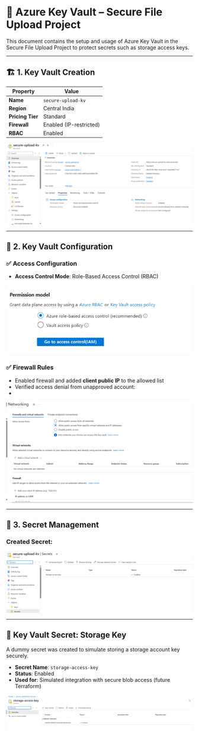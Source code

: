 # 🔐 Azure Key Vault – Secure File Upload Project

This document contains the setup and usage of Azure Key Vault in the Secure File Upload Project to protect secrets such as storage access keys.

---

## 🏗️ 1. Key Vault Creation

| Property         | Value                 |
|------------------|------------------------|
| **Name**         | `secure-upload-kv`     |
| **Region**       | Central India          |
| **Pricing Tier** | Standard               |
| **Firewall**     | Enabled (IP-restricted)|
| **RBAC**         | Enabled                |

![Key Vault Overview](../screenshots/keyvault-overview.png)

---

## 🔐 2. Key Vault Configuration

### ✅ Access Configuration
- **Access Control Mode**: Role-Based Access Control (RBAC)

![Key Vault Config](../screenshots/keyvault-access-config.png)

### ✅ Firewall Rules
- Enabled firewall and added **client public IP** to the allowed list
- Verified access denial from unapproved account:
- 
![Access Denied](../screenshots/keyvault-access-denied.png)

---

## 🔑 3. Secret Management

### Created Secret:

![Access Denied](../screenshots/keyvault-secret.png)

---

## 🔐 Key Vault Secret: Storage Key

A dummy secret was created to simulate storing a storage account key securely.

- **Secret Name**: `storage-access-key`
- **Status**: Enabled
- **Used for**: Simulated integration with secure blob access (future Terraform)

![Key Vault Secret Details](../screenshots/keyvault-secret-details.png)

